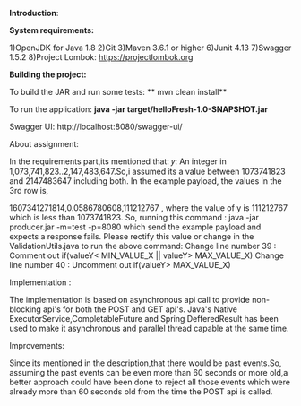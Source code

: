 **Introduction**:

**System requirements:**

1)OpenJDK for Java 1.8
2)Git
3)Maven 3.6.1 or higher
6)Junit 4.13
7)Swagger 1.5.2
8)Project Lombok: https://projectlombok.org


**Building the project:**

To build the JAR and run some tests:
 ** mvn clean install**

To run the application:
  **java -jar target/helloFresh-1.0-SNAPSHOT.jar**

Swagger UI:
  http://localhost:8080/swagger-ui/

About assignment:

In the requirements part,its mentioned that: 𝑦: An integer in 1,073,741,823..2,147,483,647.So,i assumed its a value
between 1073741823 and 2147483647 including both. In the example payload, the values in the 3rd row is,

1607341271814,0.0586780608,111212767 , where the value of y is 111212767 which is less than 1073741823.
So, running this command : java -jar producer.jar -m=test -p=8080  which send the example payload and expects a response
fails.
Please rectify this value or change in the ValidationUtils.java  to run the above command:
Change line number 39 : Comment out if(valueY< MIN_VALUE_X || valueY> MAX_VALUE_X)
Change line number 40 : Uncomment out if(valueY> MAX_VALUE_X)


Implementation :

The implementation is based on asynchronous api call to provide non-blocking api's for both the POST and GET api's.
Java's Native ExecutorService,CompletableFuture and Spring DefferedResult has been used
to make it asynchronous and parallel thread capable at the same time.


Improvements:

Since its mentioned in the description,that there would be past events.So, assuming the past events can be even more than
60 seconds or more old,a better approach could have been done to reject all those events which were already more than 60 seconds
old from the time the POST api is called.